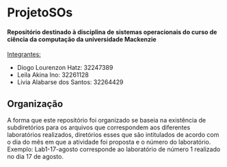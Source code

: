 # ProjetoSOs
<h4>Repositório destinado à disciplina de sistemas operacionais do curso de ciência da computação da universidade Mackenzie</h4>

<ins>Integrantes:</ins>
- Diogo Lourenzon Hatz: 32247389
- Leila Akina Ino: 32261128
- Livia Alabarse dos Santos: 32264429

<h2>Organização</h2>

A forma que este repositório foi organizado se baseia na existência de subdiretórios para os arquivos que correspondem aos diferentes laboratórios realizados, diretórios esses que são intitulados de acordo com o dia do mês em que a atividade foi proposta e o número do laboratório. Exemplo: Lab1-17-agosto corresponde ao laboratório de número 1 realizado no dia 17 de agosto.
